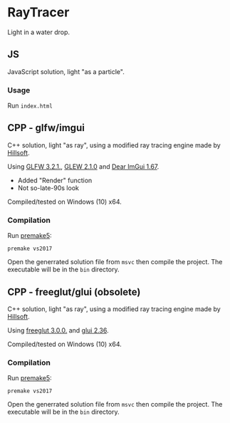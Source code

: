 # RayTracer

Light in a water drop.

## JS
JavaScript solution, light "as a particle".

### Usage
Run ```index.html```

## CPP - glfw/imgui
C++ solution, light "as ray", using a modified ray tracing engine made by [Hillsoft](https://github.com/Hillsoft/Raytracer-Tutorial).

Using [GLFW 3.2.1.](https://www.glfw.org), [GLEW 2.1.0](http://glew.sourceforge.net) and [Dear ImGui 1.67](https://github.com/ocornut/imgui).

+ Added "Render" function
+ Not so-late-90s look

Compiled/tested on Windows (10) x64.

### Compilation
Run [premake5](https://premake.github.io):

```premake vs2017```

Open the generrated solution file from ```msvc``` then compile the project.
The executable will be in the ```bin``` directory.

## CPP - freeglut/glui (obsolete)
C++ solution, light "as ray", using a modified ray tracing engine made by [Hillsoft](https://github.com/Hillsoft/Raytracer-Tutorial).

Using [freeglut 3.0.0.](http://freeglut.sourceforge.net/index.php#download) and [glui 2.36](https://sourceforge.net/projects/glui/).

Compiled/tested on Windows (10) x64.

### Compilation
Run [premake5](https://premake.github.io):

```premake vs2017```

Open the generrated solution file from ```msvc``` then compile the project.
The executable will be in the ```bin``` directory.
